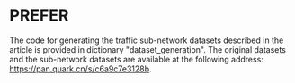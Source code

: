 # PREFER
The code for generating the traffic sub-network datasets described in the article is provided in dictionary "dataset_generation". The original datasets and the sub-network datasets are available at the following address: https://pan.quark.cn/s/c6a9c7e3128b.
